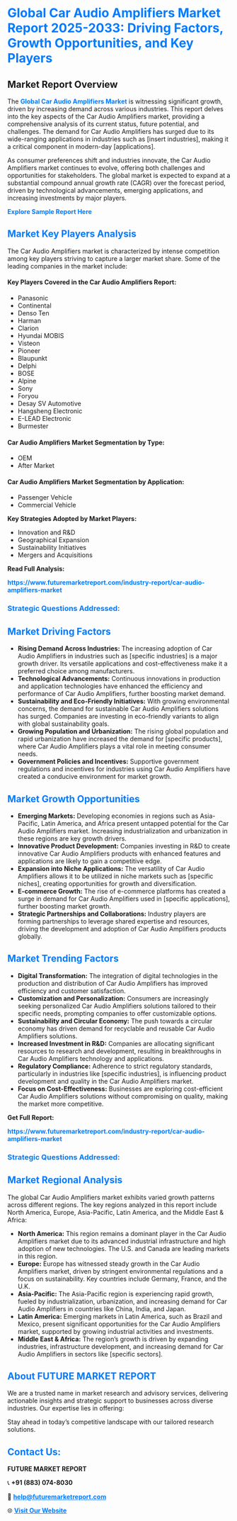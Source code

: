 <h1 style="color: #007BFF;">Global Car Audio Amplifiers Market Report 2025-2033: Driving Factors, Growth Opportunities, and Key Players</h1>

<section id="overview">
<h2>Market Report Overview</h2>
<p>The <a href="https://www.futuremarketreport.com/industry-report/car-audio-amplifiers-market" style="color: #007BFF; text-decoration: none;"><strong>Global Car Audio Amplifiers Market</strong></a> is witnessing significant growth, driven by increasing demand across various industries. This report delves into the key aspects of the Car Audio Amplifiers market, providing a comprehensive analysis of its current status, future potential, and challenges. The demand for Car Audio Amplifiers has surged due to its wide-ranging applications in industries such as [insert industries], making it a critical component in modern-day [applications].</p>
<p>As consumer preferences shift and industries innovate, the Car Audio Amplifiers market continues to evolve, offering both challenges and opportunities for stakeholders. The global market is expected to expand at a substantial compound annual growth rate (CAGR) over the forecast period, driven by technological advancements, emerging applications, and increasing investments by major players.</p>
</section>

<section id="overview">
<p><a href="https://www.futuremarketreport.com/request-sample/reportId=28071" style="color: #007BFF; text-decoration: none;"><strong>Explore Sample Report Here</strong></a></p>
</section>

<section id="key-players">
<h2 style="color: #007BFF;">Market Key Players Analysis</h2>
<p>The Car Audio Amplifiers market is characterized by intense competition among key players striving to capture a larger market share. Some of the leading companies in the market include:</p>
<h4>Key Players Covered in the Car Audio Amplifiers Report:</h4>
<ul><li>Panasonic</li><li>Continental</li><li>Denso Ten</li><li>Harman</li><li>Clarion</li><li>Hyundai MOBIS</li><li>Visteon</li><li>Pioneer</li><li>Blaupunkt</li><li>Delphi</li><li>BOSE</li><li>Alpine</li><li>Sony</li><li>Foryou</li><li>Desay SV Automotive</li><li>Hangsheng Electronic</li><li>E-LEAD Electronic</li><li>Burmester</li></ul>
<h4>Car Audio Amplifiers Market Segmentation by Type:</h4>
<ul><li>OEM</li><li>After Market</li></ul>

<h4>Car Audio Amplifiers Market Segmentation by Application:</h4>
<ul><li>Passenger Vehicle</li><li>Commercial Vehicle</li></ul>
<p><strong>Key Strategies Adopted by Market Players:</strong></p>
<ul>
<li>Innovation and R&D</li>
<li>Geographical Expansion</li>
<li>Sustainability Initiatives</li>
<li>Mergers and Acquisitions</li>
</ul>
</section>

<section>
<p><strong>Read Full Analysis: </strong></p><a href="https://www.futuremarketreport.com/industry-report/car-audio-amplifiers-market" style="color: #007BFF; text-decoration: none;"><strong>https://www.futuremarketreport.com/industry-report/car-audio-amplifiers-market</strong></a>
<h3 style="color: #007BFF;">Strategic Questions Addressed:</h3>
</section>

<section id="driving-factors">
<h2 style="color: #007BFF;">Market Driving Factors</h2>
<ul>
<li><strong>Rising Demand Across Industries:</strong> The increasing adoption of Car Audio Amplifiers in industries such as [specific industries] is a major growth driver. Its versatile applications and cost-effectiveness make it a preferred choice among manufacturers.</li>
<li><strong>Technological Advancements:</strong> Continuous innovations in production and application technologies have enhanced the efficiency and performance of Car Audio Amplifiers, further boosting market demand.</li>
<li><strong>Sustainability and Eco-Friendly Initiatives:</strong> With growing environmental concerns, the demand for sustainable Car Audio Amplifiers solutions has surged. Companies are investing in eco-friendly variants to align with global sustainability goals.</li>
<li><strong>Growing Population and Urbanization:</strong> The rising global population and rapid urbanization have increased the demand for [specific products], where Car Audio Amplifiers plays a vital role in meeting consumer needs.</li>
<li><strong>Government Policies and Incentives:</strong> Supportive government regulations and incentives for industries using Car Audio Amplifiers have created a conducive environment for market growth.</li>
</ul>
</section>

<section id="growth-opportunities">
<h2 style="color: #007BFF;">Market Growth Opportunities</h2>
<ul>
<li><strong>Emerging Markets:</strong> Developing economies in regions such as Asia-Pacific, Latin America, and Africa present untapped potential for the Car Audio Amplifiers market. Increasing industrialization and urbanization in these regions are key growth drivers.</li>
<li><strong>Innovative Product Development:</strong> Companies investing in R&D to create innovative Car Audio Amplifiers products with enhanced features and applications are likely to gain a competitive edge.</li>
<li><strong>Expansion into Niche Applications:</strong> The versatility of Car Audio Amplifiers allows it to be utilized in niche markets such as [specific niches], creating opportunities for growth and diversification.</li>
<li><strong>E-commerce Growth:</strong> The rise of e-commerce platforms has created a surge in demand for Car Audio Amplifiers used in [specific applications], further boosting market growth.</li>
<li><strong>Strategic Partnerships and Collaborations:</strong> Industry players are forming partnerships to leverage shared expertise and resources, driving the development and adoption of Car Audio Amplifiers products globally.</li>
</ul>
</section>

<section id="trending-factors">
<h2 style="color: #007BFF;">Market Trending Factors</h2>
<ul>
<li><strong>Digital Transformation:</strong> The integration of digital technologies in the production and distribution of Car Audio Amplifiers has improved efficiency and customer satisfaction.</li>
<li><strong>Customization and Personalization:</strong> Consumers are increasingly seeking personalized Car Audio Amplifiers solutions tailored to their specific needs, prompting companies to offer customizable options.</li>
<li><strong>Sustainability and Circular Economy:</strong> The push towards a circular economy has driven demand for recyclable and reusable Car Audio Amplifiers solutions.</li>
<li><strong>Increased Investment in R&D:</strong> Companies are allocating significant resources to research and development, resulting in breakthroughs in Car Audio Amplifiers technology and applications.</li>
<li><strong>Regulatory Compliance:</strong> Adherence to strict regulatory standards, particularly in industries like [specific industries], is influencing product development and quality in the Car Audio Amplifiers market.</li>
<li><strong>Focus on Cost-Effectiveness:</strong> Businesses are exploring cost-efficient Car Audio Amplifiers solutions without compromising on quality, making the market more competitive.</li>
</ul>
</section>

<section>
<p><strong>Get Full Report: </strong></p><a href="https://www.futuremarketreport.com/industry-report/car-audio-amplifiers-market" style="color: #007BFF; text-decoration: none;"><strong>https://www.futuremarketreport.com/industry-report/car-audio-amplifiers-market</strong></a>
<h3 style="color: #007BFF;">Strategic Questions Addressed:</h3>
</section>


<section id="regional-analysis">
<h2 style="color: #007BFF;">Market Regional Analysis</h2>
<p>The global Car Audio Amplifiers market exhibits varied growth patterns across different regions. The key regions analyzed in this report include North America, Europe, Asia-Pacific, Latin America, and the Middle East & Africa:</p>
<ul>
<li><strong>North America:</strong> This region remains a dominant player in the Car Audio Amplifiers market due to its advanced industrial infrastructure and high adoption of new technologies. The U.S. and Canada are leading markets in this region.</li>
<li><strong>Europe:</strong> Europe has witnessed steady growth in the Car Audio Amplifiers market, driven by stringent environmental regulations and a focus on sustainability. Key countries include Germany, France, and the U.K.</li>
<li><strong>Asia-Pacific:</strong> The Asia-Pacific region is experiencing rapid growth, fueled by industrialization, urbanization, and increasing demand for Car Audio Amplifiers in countries like China, India, and Japan.</li>
<li><strong>Latin America:</strong> Emerging markets in Latin America, such as Brazil and Mexico, present significant opportunities for the Car Audio Amplifiers market, supported by growing industrial activities and investments.</li>
<li><strong>Middle East & Africa:</strong> The region’s growth is driven by expanding industries, infrastructure development, and increasing demand for Car Audio Amplifiers in sectors like [specific sectors].</li>
</ul>
</section>

<footer>
<h2 style="color: #007BFF;">About FUTURE MARKET REPORT</h2>
<p>We are a trusted name in market research and advisory services, delivering actionable insights and strategic support to businesses across diverse industries. Our expertise lies in offering:</p>

<p>Stay ahead in today’s competitive landscape with our tailored research solutions.</p>

<h2 style="color: #007BFF;">Contact Us:</h2>
<p><strong>FUTURE MARKET REPORT</strong></p>
<p>📞 <strong>+91 (883) 074-8030</strong></p>
<p>📧 <strong><a href="mailto:help@futuremarketreport.com" style="color: #007BFF;">help@futuremarketreport.com</a></strong></p>
<p>🌐 <strong><a href="https://www.futuremarketreport.com/" style="color: #007BFF;">Visit Our Website</a></strong></p>
</footer>